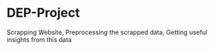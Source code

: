 # DEP-Project
Scrapping Website, Preprocessing the scrapped data, Getting useful insights from this data
